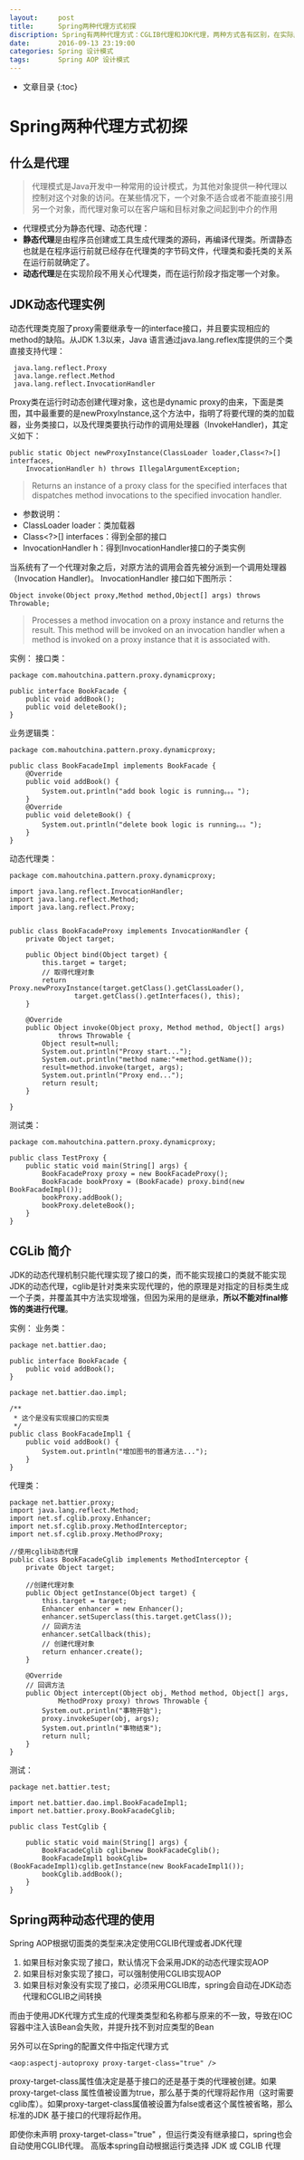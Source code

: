 ```yaml
---
layout:     post
title:      Spring两种代理方式初探
discription: Spring有两种代理方式：CGLIB代理和JDK代理，两种方式各有区别，在实际应用中也需要注意区分。
date:       2016-09-13 23:19:00
categories: Spring 设计模式
tags:       Spring AOP 设计模式
---
```


* 文章目录
{:toc}

# Spring两种代理方式初探

## 什么是代理

> 代理模式是Java开发中一种常用的设计模式，为其他对象提供一种代理以控制对这个对象的访问。在某些情况下，一个对象不适合或者不能直接引用另一个对象，而代理对象可以在客户端和目标对象之间起到中介的作用

- 代理模式分为静态代理、动态代理：
- **静态代理**是由程序员创建或工具生成代理类的源码，再编译代理类。所谓静态也就是在程序运行前就已经存在代理类的字节码文件，代理类和委托类的关系在运行前就确定了。
- **动态代理**是在实现阶段不用关心代理类，而在运行阶段才指定哪一个对象。




## JDK动态代理实例
   动态代理类克服了proxy需要继承专一的interface接口，并且要实现相应的method的缺陷。从JDK 1.3以来，Java 语言通过java.lang.reflex库提供的三个类直接支持代理：

```
 java.lang.reflect.Proxy
 java.lange.reflect.Method
 java.lang.reflect.InvocationHandler
```

Proxy类在运行时动态创建代理对象，这也是dynamic proxy的由来，下面是类图，其中最重要的是newProxyInstance,这个方法中，指明了将要代理的类的加载器，业务类接口，以及代理类要执行动作的调用处理器（InvokeHandler)，其定义如下：


```
public static Object newProxyInstance(ClassLoader loader,Class<?>[] interfaces,
	InvocationHandler h) throws IllegalArgumentException;
```

> Returns an instance of a proxy class for the specified interfaces that dispatches method invocations to the specified invocation handler.

- 参数说明：
- ClassLoader loader：类加载器
- Class<?>[] interfaces：得到全部的接口
- InvocationHandler h：得到InvocationHandler接口的子类实例

当系统有了一个代理对象之后，对原方法的调用会首先被分派到一个调用处理器（Invocation Handler)。
InvocationHandler 接口如下图所示：

```
Object invoke(Object proxy,Method method,Object[] args) throws Throwable;
```
> Processes a method invocation on a proxy instance and returns the result. This method will be invoked on an invocation handler when a method is invoked on a proxy instance that it is associated with.

实例：
接口类：

```
package com.mahoutchina.pattern.proxy.dynamicproxy;

public interface BookFacade {
	public void addBook();
	public void deleteBook();
}
```

业务逻辑类：

```
package com.mahoutchina.pattern.proxy.dynamicproxy;

public class BookFacadeImpl implements BookFacade {
	@Override
	public void addBook() {
		System.out.println("add book logic is running。。。");
	}
	@Override
	public void deleteBook() {
		System.out.println("delete book logic is running。。。");
	}
}
```

动态代理类：

```
package com.mahoutchina.pattern.proxy.dynamicproxy;

import java.lang.reflect.InvocationHandler;
import java.lang.reflect.Method;
import java.lang.reflect.Proxy;


public class BookFacadeProxy implements InvocationHandler {
	private Object target;

	public Object bind(Object target) {
		this.target = target;
		// 取得代理对象
		return Proxy.newProxyInstance(target.getClass().getClassLoader(),
				target.getClass().getInterfaces(), this);
	}

	@Override
	public Object invoke(Object proxy, Method method, Object[] args)
			throws Throwable {
		Object result=null;
		System.out.println("Proxy start...");
		System.out.println("method name:"+method.getName());
		result=method.invoke(target, args);
		System.out.println("Proxy end...");
		return result;
	}

}
```

测试类：

```
package com.mahoutchina.pattern.proxy.dynamicproxy;

public class TestProxy {
	public static void main(String[] args) {
		BookFacadeProxy proxy = new BookFacadeProxy();
		BookFacade bookProxy = (BookFacade) proxy.bind(new BookFacadeImpl());
		bookProxy.addBook();
		bookProxy.deleteBook();
	}
}
```

## CGLib 简介

JDK的动态代理机制只能代理实现了接口的类，而不能实现接口的类就不能实现JDK的动态代理，cglib是针对类来实现代理的，他的原理是对指定的目标类生成一个子类，并覆盖其中方法实现增强，但因为采用的是继承，**所以不能对final修饰的类进行代理**。

实例：
业务类：

```
package net.battier.dao;

public interface BookFacade {
	public void addBook();
}
```

```
package net.battier.dao.impl;

/**
 * 这个是没有实现接口的实现类
 */
public class BookFacadeImpl1 {
	public void addBook() {
		System.out.println("增加图书的普通方法...");
	}
}
```

代理类：

```
package net.battier.proxy;
import java.lang.reflect.Method;
import net.sf.cglib.proxy.Enhancer;
import net.sf.cglib.proxy.MethodInterceptor;
import net.sf.cglib.proxy.MethodProxy;

//使用cglib动态代理
public class BookFacadeCglib implements MethodInterceptor {
	private Object target;

	//创建代理对象
	public Object getInstance(Object target) {
		this.target = target;
		Enhancer enhancer = new Enhancer();
		enhancer.setSuperclass(this.target.getClass());
		// 回调方法
		enhancer.setCallback(this);
		// 创建代理对象
		return enhancer.create();
	}

	@Override
	// 回调方法
	public Object intercept(Object obj, Method method, Object[] args,
			MethodProxy proxy) throws Throwable {
		System.out.println("事物开始");
		proxy.invokeSuper(obj, args);
		System.out.println("事物结束");
		return null;
	}
}
```

测试：

```
package net.battier.test;

import net.battier.dao.impl.BookFacadeImpl1;
import net.battier.proxy.BookFacadeCglib;

public class TestCglib {

	public static void main(String[] args) {
		BookFacadeCglib cglib=new BookFacadeCglib();
		BookFacadeImpl1 bookCglib=(BookFacadeImpl1)cglib.getInstance(new BookFacadeImpl1());
		bookCglib.addBook();
	}
}
```


## Spring两种动态代理的使用
Spring AOP根据切面类的类型来决定使用CGLIB代理或者JDK代理

1. 如果目标对象实现了接口，默认情况下会采用JDK的动态代理实现AOP
2. 如果目标对象实现了接口，可以强制使用CGLIB实现AOP
3. 如果目标对象没有实现了接口，必须采用CGLIB库，spring会自动在JDK动态代理和CGLIB之间转换

而由于使用JDK代理方式生成的代理类类型和名称都与原来的不一致，导致在IOC容器中注入该Bean会失败，并提升找不到对应类型的Bean

另外可以在Spring的配置文件中指定代理方式

```
<aop:aspectj-autoproxy proxy-target-class="true" />
```

proxy-target-class属性值决定是基于接口的还是基于类的代理被创建。如果proxy-target-class 属性值被设置为true，那么基于类的代理将起作用（这时需要cglib库）。如果proxy-target-class属值被设置为false或者这个属性被省略，那么标准的JDK 基于接口的代理将起作用。

即使你未声明 proxy-target-class="true" ，但运行类没有继承接口，spring也会自动使用CGLIB代理。
高版本spring自动根据运行类选择 JDK 或 CGLIB 代理